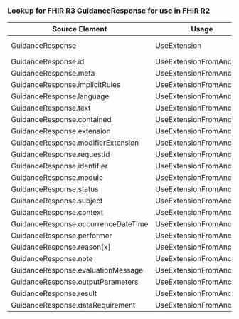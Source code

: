 ### Lookup for FHIR R3 GuidanceResponse for use in FHIR R2

| Source Element | Usage | Target |
| -------------- | ----- | ------ |
| GuidanceResponse | UseExtension | http://hl7.org/fhir/3.0/StructureDefinition/extension-GuidanceResponse |
| GuidanceResponse.id | UseExtensionFromAncestor | - |
| GuidanceResponse.meta | UseExtensionFromAncestor | - |
| GuidanceResponse.implicitRules | UseExtensionFromAncestor | - |
| GuidanceResponse.language | UseExtensionFromAncestor | - |
| GuidanceResponse.text | UseExtensionFromAncestor | - |
| GuidanceResponse.contained | UseExtensionFromAncestor | - |
| GuidanceResponse.extension | UseExtensionFromAncestor | - |
| GuidanceResponse.modifierExtension | UseExtensionFromAncestor | - |
| GuidanceResponse.requestId | UseExtensionFromAncestor | - |
| GuidanceResponse.identifier | UseExtensionFromAncestor | - |
| GuidanceResponse.module | UseExtensionFromAncestor | - |
| GuidanceResponse.status | UseExtensionFromAncestor | - |
| GuidanceResponse.subject | UseExtensionFromAncestor | - |
| GuidanceResponse.context | UseExtensionFromAncestor | - |
| GuidanceResponse.occurrenceDateTime | UseExtensionFromAncestor | - |
| GuidanceResponse.performer | UseExtensionFromAncestor | - |
| GuidanceResponse.reason[x] | UseExtensionFromAncestor | - |
| GuidanceResponse.note | UseExtensionFromAncestor | - |
| GuidanceResponse.evaluationMessage | UseExtensionFromAncestor | - |
| GuidanceResponse.outputParameters | UseExtensionFromAncestor | - |
| GuidanceResponse.result | UseExtensionFromAncestor | - |
| GuidanceResponse.dataRequirement | UseExtensionFromAncestor | - |
